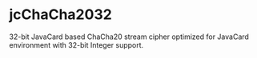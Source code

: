# jcChaCha2032
32-bit JavaCard based ChaCha20 stream cipher optimized for JavaCard environment with 32-bit Integer support.
